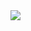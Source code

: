 <img src="https://github-readme-stats.vercel.app/api/top-langs/?username=Jishnu-JSK &layout=pie" />
<!---
Jishnu-JSK/Jishnu-JSK is a ✨ special ✨ repository because its `README.md` (this file) appears on your GitHub profile.
You can click the Preview link to take a look at your changes.
--->

